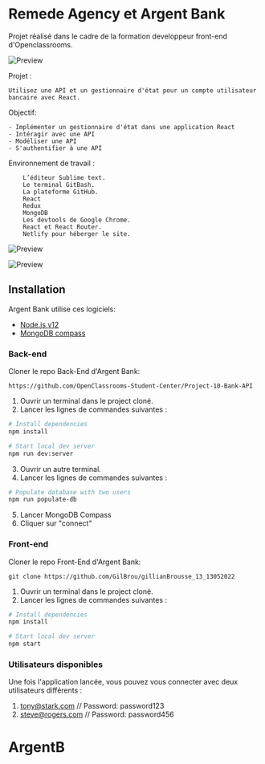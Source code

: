 # Remede Agency et Argent Bank

Projet réalisé dans le cadre de la formation developpeur front-end d'Openclassrooms.

![Preview](https://raw.githubusercontent.com/GilBrou/ArgenBank/master/src/ressources/argentBankLogo.png)

Projet :

    Utilisez une API et un gestionnaire d'état pour un compte utilisateur bancaire avec React.

Objectif:

    - Implémenter un gestionnaire d'état dans une application React
    - Intéragir avec une API
    - Modéliser une API
    - S'authentifier à une API


Environnement de travail :

        L’éditeur Sublime text.
        Le terminal GitBash.
        La plateforme GitHub.
        React
        Redux
        MongoDB
        Les devtools de Google Chrome. 
        React et React Router.      
        Netlify pour héberger le site.


![Preview](https://raw.githubusercontent.com/GilBrou/ArgenBank/master/Site1.webp)

![Preview](https://raw.githubusercontent.com/GilBrou/ArgenBank/master/Site2.webp)

## Installation

Argent Bank utilise ces logiciels:

- [Node.js v12](https://nodejs.org/en/)
- [MongoDB compass](https://www.mongodb.com/products/compass)

### Back-end

Cloner le repo Back-End d'Argent Bank:

`https://github.com/OpenClassrooms-Student-Center/Project-10-Bank-API`

1. Ouvrir un terminal dans le project cloné.
2. Lancer les lignes de commandes suivantes :

```bash
# Install dependencies
npm install

# Start local dev server
npm run dev:server
```
3. Ouvrir un autre terminal.
4. Lancer les lignes de commandes suivantes :
```bash
# Populate database with two users
npm run populate-db
```

5. Lancer MongoDB Compass
6. Cliquer sur "connect"

### Front-end

Cloner le repo Front-End d'Argent Bank:

`git clone https://github.com/GilBrou/gillianBrousse_13_13052022`

1. Ouvrir un terminal dans le project cloné.
2. Lancer les lignes de commandes suivantes :

```bash
# Install dependencies
npm install

# Start local dev server
npm start
```

### Utilisateurs disponibles

Une fois l'application lancée, vous pouvez vous connecter avec deux utilisateurs différents :

1. tony@stark.com // Password: password123
1. steve@rogers.com // Password: password456
# ArgentB
